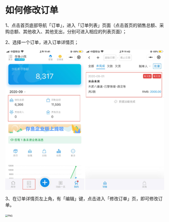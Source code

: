 # 如何修改订单

1、点击首页底部导航「订单」，进入「订单列表」页面（点击首页的销售总额、采购总额、其他收入、其他支出，分别可进入相应的列表页面）；

2、选择一个订单，进入订单详情页；

<img src="../../image/小程序/订单管理/02-如何修改订单01.jpg" alt="PNG" style="zoom:50%;" />



3、在订单详情页左上角，有「编辑」键，点击进入「修改订单」页，即可修改订单。

<img src="D:/www/gitbook-test/cunyubook/gitbook/image/小程序/订单管理/02-如何修改订单02.jpg" alt="PNG" style="zoom:50%;" />